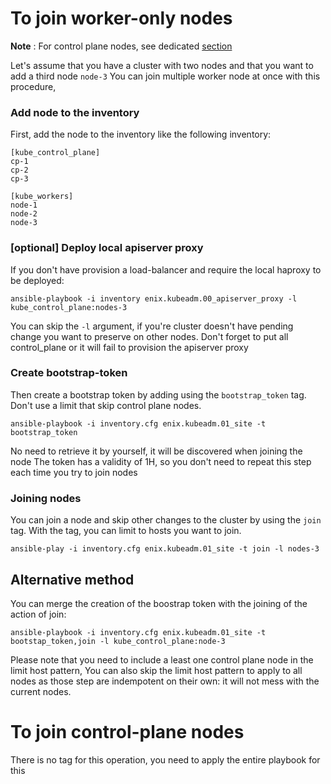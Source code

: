 # To join worker-only nodes

**Note** : For control plane nodes, see dedicated [section](join_nodes.md#to-join-control-plane-nodes)

Let's assume that you have a cluster with two nodes and that you want to add a third node `node-3`
You can join multiple worker node at once with this procedure,

### Add node to the inventory

First, add the node to the inventory like the following inventory:

```
[kube_control_plane]
cp-1
cp-2
cp-3

[kube_workers]
node-1
node-2
node-3
```


### [optional] Deploy local apiserver proxy

If you don't have provision a load-balancer and require the local haproxy to be deployed:

```
ansible-playbook -i inventory enix.kubeadm.00_apiserver_proxy -l kube_control_plane:nodes-3
```
You can skip the `-l` argument, if you're cluster doesn't have pending change you want to preserve on other nodes.
Don't forget to put all control_plane or it will fail to provision the apiserver proxy


### Create bootstrap-token

Then create a bootstrap token by adding using the `bootstrap_token` tag.
Don't use a limit that skip control plane nodes.

```
ansible-playbook -i inventory.cfg enix.kubeadm.01_site -t bootstrap_token
```

No need to retrieve it by yourself, it will be discovered when joining the node
The token has a validity of 1H, so you don't need to repeat this step each time you try to join nodes

### Joining nodes

You can join a node and skip other changes to the cluster by using the `join` tag.
With the tag, you can limit to hosts you want to join.

```
ansible-play -i inventory.cfg enix.kubeadm.01_site -t join -l nodes-3
```

## Alternative method

You can merge the creation of the boostrap token with the joining of the action of join:

```
ansible-playbook -i inventory.cfg enix.kubeadm.01_site -t bootstap_token,join -l kube_control_plane:node-3
```

Please note that you need to include a least one control plane node in the limit host pattern,
You can also skip the limit host pattern to apply to all nodes as those step are indempotent on their own: it will not mess with the current nodes.

# To join control-plane nodes

There is no tag for this operation, you need to apply the entire playbook for this
